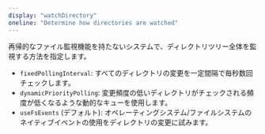 ```yaml
---
display: "watchDirectory"
oneline: "Determine how directories are watched"
---
```


再帰的なファイル監視機能を持たないシステムで、ディレクトリツリー全体を監視する方法を指定します。

- `fixedPollingInterval`: すべてのディレクトリの変更を一定間隔で毎秒数回チェックします。
- `dynamicPriorityPolling`: 変更頻度の低いディレクトリがチェックされる頻度が低くなるような動的なキューを使用します。
- `useFsEvents` (デフォルト): オペレーティングシステム/ファイルシステムのネイティブイベントの使用をディレクトリの変更に試みます。

